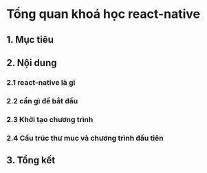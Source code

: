 # Tổng quan khoá học react-native
## 1. Mục tiêu
## 2. Nội dung

### 2.1 react-native là gì
### 2.2 cần gì để bắt đầu

### 2.3 Khởi tạo chương trình
### 2.4 Cấu trúc thư muc và chương trình đầu tiên

## 3. Tổng kết